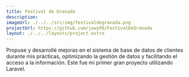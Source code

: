 ```yaml
---
title: Festival de Granada
description: 
imageUrl: ./../../src/img/festivaldegranada.png
projectUrl: https://github.com/jowy99/FestivalDeGranada
layout: ./../../layouts/project.astro
---
```

Propuse y desarrollé mejoras en el sistema de base de datos de clientes durante mis prácticas, optimizando la gestión de datos y facilitando el acceso a la información. Este fue mi primer gran proyecto utilizando Laravel.